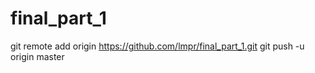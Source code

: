 # final_part_1
git remote add origin https://github.com/lmpr/final_part_1.git
git push -u origin master
